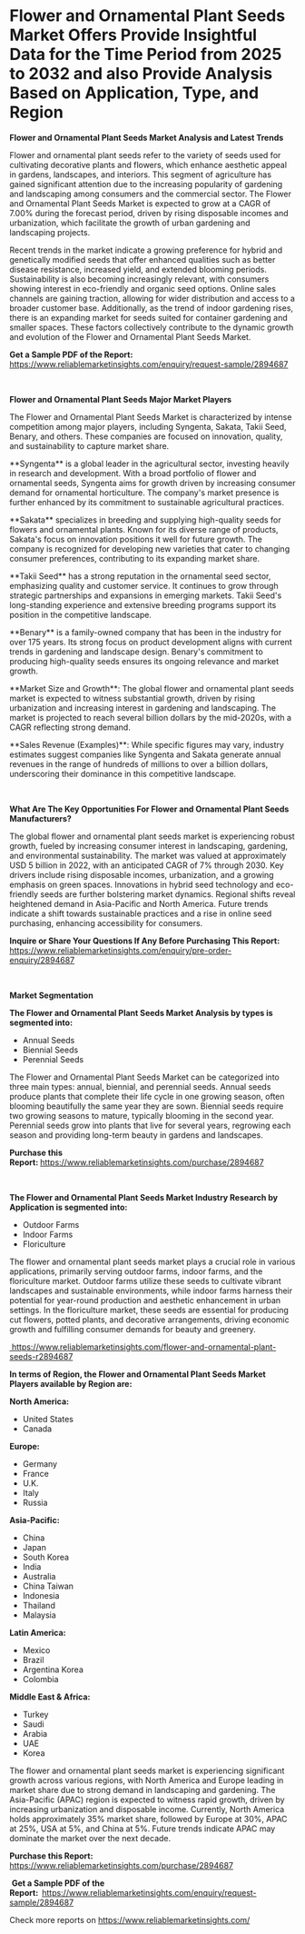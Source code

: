<p><h1>Flower and Ornamental Plant Seeds Market Offers Provide Insightful Data for the Time Period from 2025 to 2032 and also Provide Analysis Based on Application, Type, and Region</h1></p><p><strong>Flower and Ornamental Plant Seeds Market Analysis and Latest Trends</strong></p>
<p><p>Flower and ornamental plant seeds refer to the variety of seeds used for cultivating decorative plants and flowers, which enhance aesthetic appeal in gardens, landscapes, and interiors. This segment of agriculture has gained significant attention due to the increasing popularity of gardening and landscaping among consumers and the commercial sector. The Flower and Ornamental Plant Seeds Market is expected to grow at a CAGR of 7.00% during the forecast period, driven by rising disposable incomes and urbanization, which facilitate the growth of urban gardening and landscaping projects.</p><p>Recent trends in the market indicate a growing preference for hybrid and genetically modified seeds that offer enhanced qualities such as better disease resistance, increased yield, and extended blooming periods. Sustainability is also becoming increasingly relevant, with consumers showing interest in eco-friendly and organic seed options. Online sales channels are gaining traction, allowing for wider distribution and access to a broader customer base. Additionally, as the trend of indoor gardening rises, there is an expanding market for seeds suited for container gardening and smaller spaces. These factors collectively contribute to the dynamic growth and evolution of the Flower and Ornamental Plant Seeds Market.</p></p>
<p><strong>Get a Sample PDF of the Report:&nbsp;</strong> <a href="https://www.reliablemarketinsights.com/enquiry/request-sample/2894687?utm_campaign=3138&utm_medium=2&utm_source=Github&utm_content=ia&utm_term=15032025&utm_id=flower-and-ornamental-plant-seeds">https://www.reliablemarketinsights.com/enquiry/request-sample/2894687</a></p>
<p>&nbsp;</p>
<p><strong>Flower and Ornamental Plant Seeds Major Market Players</strong></p>
<p><p>The Flower and Ornamental Plant Seeds Market is characterized by intense competition among major players, including Syngenta, Sakata, Takii Seed, Benary, and others. These companies are focused on innovation, quality, and sustainability to capture market share.</p><p>**Syngenta** is a global leader in the agricultural sector, investing heavily in research and development. With a broad portfolio of flower and ornamental seeds, Syngenta aims for growth driven by increasing consumer demand for ornamental horticulture. The company's market presence is further enhanced by its commitment to sustainable agricultural practices.</p><p>**Sakata** specializes in breeding and supplying high-quality seeds for flowers and ornamental plants. Known for its diverse range of products, Sakata's focus on innovation positions it well for future growth. The company is recognized for developing new varieties that cater to changing consumer preferences, contributing to its expanding market share.</p><p>**Takii Seed** has a strong reputation in the ornamental seed sector, emphasizing quality and customer service. It continues to grow through strategic partnerships and expansions in emerging markets. Takii Seed's long-standing experience and extensive breeding programs support its position in the competitive landscape.</p><p>**Benary** is a family-owned company that has been in the industry for over 175 years. Its strong focus on product development aligns with current trends in gardening and landscape design. Benary's commitment to producing high-quality seeds ensures its ongoing relevance and market growth.</p><p>**Market Size and Growth**: The global flower and ornamental plant seeds market is expected to witness substantial growth, driven by rising urbanization and increasing interest in gardening and landscaping. The market is projected to reach several billion dollars by the mid-2020s, with a CAGR reflecting strong demand.</p><p>**Sales Revenue (Examples)**: While specific figures may vary, industry estimates suggest companies like Syngenta and Sakata generate annual revenues in the range of hundreds of millions to over a billion dollars, underscoring their dominance in this competitive landscape.</p></p>
<p>&nbsp;</p>
<p><strong>What Are The Key Opportunities For Flower and Ornamental Plant Seeds Manufacturers?</strong></p>
<p><p>The global flower and ornamental plant seeds market is experiencing robust growth, fueled by increasing consumer interest in landscaping, gardening, and environmental sustainability. The market was valued at approximately USD 5 billion in 2022, with an anticipated CAGR of 7% through 2030. Key drivers include rising disposable incomes, urbanization, and a growing emphasis on green spaces. Innovations in hybrid seed technology and eco-friendly seeds are further bolstering market dynamics. Regional shifts reveal heightened demand in Asia-Pacific and North America. Future trends indicate a shift towards sustainable practices and a rise in online seed purchasing, enhancing accessibility for consumers.</p></p>
<p><strong>Inquire or Share Your Questions If Any Before Purchasing This Report:</strong> <a href="https://www.reliablemarketinsights.com/enquiry/pre-order-enquiry/2894687?utm_campaign=3138&utm_medium=2&utm_source=Github&utm_content=ia&utm_term=15032025&utm_id=flower-and-ornamental-plant-seeds">https://www.reliablemarketinsights.com/enquiry/pre-order-enquiry/2894687</a></p>
<p>&nbsp;</p>
<p><strong>Market Segmentation</strong></p>
<p><strong>The Flower and Ornamental Plant Seeds Market Analysis by types is segmented into:</strong></p>
<p><ul><li>Annual Seeds</li><li>Biennial Seeds</li><li>Perennial Seeds</li></ul></p>
<p><p>The Flower and Ornamental Plant Seeds Market can be categorized into three main types: annual, biennial, and perennial seeds. Annual seeds produce plants that complete their life cycle in one growing season, often blooming beautifully the same year they are sown. Biennial seeds require two growing seasons to mature, typically blooming in the second year. Perennial seeds grow into plants that live for several years, regrowing each season and providing long-term beauty in gardens and landscapes.</p></p>
<p><strong>Purchase this Report:&nbsp;</strong><a href="https://www.reliablemarketinsights.com/purchase/2894687?utm_campaign=3138&utm_medium=2&utm_source=Github&utm_content=ia&utm_term=15032025&utm_id=flower-and-ornamental-plant-seeds">https://www.reliablemarketinsights.com/purchase/2894687</a></p>
<p>&nbsp;</p>
<p><strong>The Flower and Ornamental Plant Seeds Market Industry Research by Application is segmented into:</strong></p>
<p><ul><li>Outdoor Farms</li><li>Indoor Farms</li><li>Floriculture</li></ul></p>
<p><p>The flower and ornamental plant seeds market plays a crucial role in various applications, primarily serving outdoor farms, indoor farms, and the floriculture market. Outdoor farms utilize these seeds to cultivate vibrant landscapes and sustainable environments, while indoor farms harness their potential for year-round production and aesthetic enhancement in urban settings. In the floriculture market, these seeds are essential for producing cut flowers, potted plants, and decorative arrangements, driving economic growth and fulfilling consumer demands for beauty and greenery.</p></p>
<p><a href="https://www.reliablemarketinsights.com/flower-and-ornamental-plant-seeds-r2894687?utm_campaign=3138&utm_medium=2&utm_source=Github&utm_content=ia&utm_term=15032025&utm_id=flower-and-ornamental-plant-seeds">&nbsp;https://www.reliablemarketinsights.com/flower-and-ornamental-plant-seeds-r2894687</a></p>
<p><strong>In terms of Region, the Flower and Ornamental Plant Seeds Market Players available by Region are:</strong></p>
<p>
    <p> <strong> North America: </strong>
        <ul>
            <li>United States</li>
            <li>Canada</li>
        </ul>
        </p> 
    <p> <strong> Europe: </strong>
        <ul>
            <li>Germany</li>
            <li>France</li>
            <li>U.K.</li>
            <li>Italy</li>
            <li>Russia</li>
        </ul>
        </p> 
    <p> <strong> Asia-Pacific: </strong>
        <ul>
            <li>China</li>
            <li>Japan</li>
            <li>South Korea</li>
            <li>India</li>
            <li>Australia</li>
            <li>China Taiwan</li>
            <li>Indonesia</li>
            <li>Thailand</li>
            <li>Malaysia</li>
        </ul>
        </p> 
    <p> <strong> Latin America: </strong>
        <ul>
            <li>Mexico</li>
            <li>Brazil</li>
            <li>Argentina Korea</li>
            <li>Colombia</li>
        </ul>
        </p> 
    <p> <strong> Middle East & Africa: </strong>
        <ul>
            <li>Turkey</li>
            <li>Saudi</li>
            <li>Arabia</li>
            <li>UAE</li>
            <li>Korea</li>
        </ul>
    </p>
    </p>
<p><p>The flower and ornamental plant seeds market is experiencing significant growth across various regions, with North America and Europe leading in market share due to strong demand in landscaping and gardening. The Asia-Pacific (APAC) region is expected to witness rapid growth, driven by increasing urbanization and disposable income. Currently, North America holds approximately 35% market share, followed by Europe at 30%, APAC at 25%, USA at 5%, and China at 5%. Future trends indicate APAC may dominate the market over the next decade.</p></p>
<p><strong>Purchase this Report: </strong><a href="https://www.reliablemarketinsights.com/purchase/2894687?utm_campaign=3138&utm_medium=2&utm_source=Github&utm_content=ia&utm_term=15032025&utm_id=flower-and-ornamental-plant-seeds">https://www.reliablemarketinsights.com/purchase/2894687</a></p>
<p>&nbsp;<strong>Get a Sample PDF of the Report:&nbsp;&nbsp;</strong><a href="https://www.reliablemarketinsights.com/enquiry/request-sample/2894687?utm_campaign=3138&utm_medium=2&utm_source=Github&utm_content=ia&utm_term=15032025&utm_id=flower-and-ornamental-plant-seeds">https://www.reliablemarketinsights.com/enquiry/request-sample/2894687</a></p>
<p><strong></strong></p>
<p>Check more reports on <a href="https://www.reliablemarketinsights.com/?utm_campaign=3138&utm_medium=2&utm_source=Github&utm_content=ia&utm_term=15032025&utm_id=flower-and-ornamental-plant-seeds">https://www.reliablemarketinsights.com/</a></p>